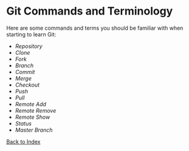 # Git Commands and Terminology

Here are some commands and terms you should be familiar with when starting to learn Git:

* _Repository_
* _Clone_
* _Fork_
* _Branch_
* _Commit_
* _Merge_
* _Checkout_
* _Push_
* _Pull_ 
* _Remote Add_ 
* _Remote Remove_ 
* _Remote Show_
* _Status_
* _Master Branch_

[Back to Index](README.md)
